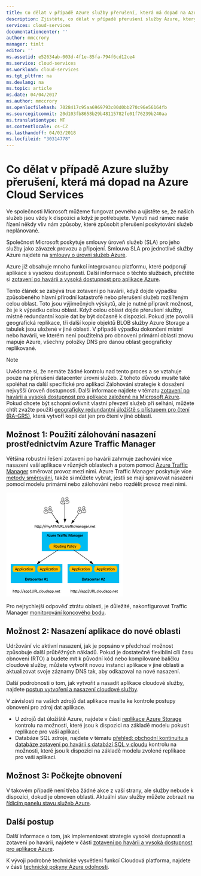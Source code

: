 ```yaml
---
title: Co dělat v případě Azure služby přerušení, která má dopad na Azure Cloud Services | Microsoft Docs
description: Zjistěte, co dělat v případě přerušení služby Azure, který má dopad na Azure Cloud Services.
services: cloud-services
documentationcenter: ''
author: mmccrory
manager: timlt
editor: ''
ms.assetid: e52634ab-003d-4f1e-85fa-794f6cd12ce4
ms.service: cloud-services
ms.workload: cloud-services
ms.tgt_pltfrm: na
ms.devlang: na
ms.topic: article
ms.date: 04/04/2017
ms.author: mmccrory
ms.openlocfilehash: 7028417c95aa6969793c00d0bb270c96e56164fb
ms.sourcegitcommit: 20d103fb8658b29b48115782fe01f76239b240aa
ms.translationtype: MT
ms.contentlocale: cs-CZ
ms.lasthandoff: 04/03/2018
ms.locfileid: "30314778"
---
```

# <a name="what-to-do-in-the-event-of-an-azure-service-disruption-that-impacts-azure-cloud-services"></a>Co dělat v případě Azure služby přerušení, která má dopad na Azure Cloud Services
Ve společnosti Microsoft můžeme fungovat pevného a ujistěte se, že našich služeb jsou vždy k dispozici a když je potřebujete. Vynutí nad rámec naše řízení někdy vliv nám způsoby, které způsobit přerušení poskytování služeb neplánované.

Společnost Microsoft poskytuje smlouvy úroveň služeb (SLA) pro jeho služby jako závazek provozu a připojení. Smlouva SLA pro jednotlivé služby Azure najdete na [smlouvy o úrovni služeb Azure](https://azure.microsoft.com/support/legal/sla/).

Azure již obsahuje mnoho funkcí integrovanou platformu, které podporují aplikace s vysokou dostupností. Další informace o těchto službách, přečtěte si [zotavení po havárii a vysoká dostupnost pro aplikace Azure](../resiliency/resiliency-disaster-recovery-high-availability-azure-applications.md).

Tento článek se zabývá true zotavení po havárii, když dojde výpadku způsobeného hlavní přírodní katastrofě nebo přerušení služeb rozšířeným celou oblast. Toto jsou výjimečných výskytů, ale je nutné připravit možnost, že je k výpadku celou oblast. Když celou oblast dojde přerušení služby, místně redundantní kopie dat by být dočasně k dispozici. Pokud jste povolili geografická replikace, tři další kopie objektů BLOB služby Azure Storage a tabulek jsou uložené v jiné oblasti. V případě výpadku dokončení místní nebo havárii, ve kterém není použitelná pro obnovení primární oblasti znovu mapuje Azure, všechny položky DNS pro danou oblast geograficky replikované.

> [!NOTE]
> Uvědomte si, že nemáte žádné kontrolu nad tento proces a se vztahuje pouze na přerušení datacenter úrovni služeb. Z tohoto důvodu musíte také spoléhat na další specifické pro aplikaci Zálohování strategie k dosažení nejvyšší úroveň dostupnosti. Další informace najdete v tématu [zotavení po havárii a vysoká dostupnost pro aplikace založené na Microsoft Azure](../resiliency/resiliency-disaster-recovery-high-availability-azure-applications.md). Pokud chcete být schopni ovlivnit vlastní převzetí služeb při selhání, můžete chtít zvažte použití [geograficky redundantní úložiště s přístupem pro čtení (RA-GRS)](../storage/common/storage-redundancy-grs.md#read-access-geo-redundant-storage), která vytvoří kopii dat jen pro čtení v jiné oblasti.
>
>


## <a name="option-1-use-a-backup-deployment-through-azure-traffic-manager"></a>Možnost 1: Použití zálohování nasazení prostřednictvím Azure Traffic Manager
Většina robustní řešení zotavení po havárii zahrnuje zachování více nasazení vaší aplikace v různých oblastech a potom pomocí [Azure Traffic Manager](../traffic-manager/traffic-manager-overview.md) směrovat provoz mezi nimi. Azure Traffic Manager poskytuje více [metody směrování](../traffic-manager/traffic-manager-routing-methods.md), takže si můžete vybrat, jestli se mají spravovat nasazení pomocí modelu primární nebo zálohování nebo rozdělit provoz mezi nimi.

![Vyrovnávání Azure Cloud Services v oblastech Azure Traffic Manager](./media/cloud-services-disaster-recovery-guidance/using-azure-traffic-manager.png)

Pro nejrychlejší odpověď ztrátu oblasti, je důležité, nakonfigurovat Traffic Manager [monitorování koncového bodu](../traffic-manager/traffic-manager-monitoring.md).

## <a name="option-2-deploy-your-application-to-a-new-region"></a>Možnost 2: Nasazení aplikace do nové oblasti
Udržování víc aktivní nasazení, jak je popsáno v předchozí možnost způsobuje další průběžných nákladů. Pokud je dostatečně flexibilní cíli času obnovení (RTO) a budete mít k původní kód nebo kompilované balíčku cloudové služby, můžete vytvořit novou instanci aplikace v jiné oblasti a aktualizovat svoje záznamy DNS tak, aby odkazoval na nové nasazení.

Další podrobnosti o tom, jak vytvořit a nasadit aplikace cloudové služby, najdete [postup vytvoření a nasazení cloudové služby](cloud-services-how-to-create-deploy-portal.md).

V závislosti na vašich zdrojů dat aplikace musíte ke kontrole postupy obnovení pro zdroj dat aplikace.

* U zdrojů dat úložiště Azure, najdete v části [replikace Azure Storage](../storage/common/storage-redundancy-grs.md#read-access-geo-redundant-storage) kontrolu na možnosti, které jsou k dispozici na základě modelu pokusit replikace pro vaši aplikaci.
* Databáze SQL zdroje, najdete v tématu [přehled: obchodní kontinuitu a databáze zotavení po havárii s databází SQL v cloudu](../sql-database/sql-database-business-continuity.md) kontrolu na možnosti, které jsou k dispozici na základě modelu zvolené replikace pro vaši aplikaci.


## <a name="option-3-wait-for-recovery"></a>Možnost 3: Počkejte obnovení
V takovém případě není třeba žádné akce z vaší strany, ale služby nebude k dispozici, dokud je obnoven oblasti. Aktuální stav služby můžete zobrazit na [řídicím panelu stavu služeb Azure](https://azure.microsoft.com/status/).

## <a name="next-steps"></a>Další postup
Další informace o tom, jak implementovat strategie vysoké dostupnosti a zotavení po havárii, najdete v části [zotavení po havárii a vysoká dostupnost pro aplikace Azure](../resiliency/resiliency-disaster-recovery-high-availability-azure-applications.md).

K vývoji podrobné technické vysvětlení funkcí Cloudová platforma, najdete v části [technické pokyny Azure odolnosti](../resiliency/resiliency-technical-guidance.md).